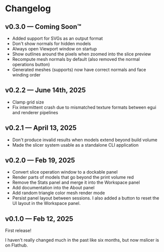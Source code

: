 # Changelog

## v0.3.0 &mdash; Coming Soon™

- Added support for SVGs as an output format
- Don't show normals for hidden models
- Always open Viewport window on startup
- Show outlines around the pixels when zoomed into the slice preview
- Recompute mesh normals by default (also removed the normal operations button)
- Generated meshes (supports) now have correct normals and face winding order

## v0.2.2 &mdash; June 14th, 2025

- Clamp grid size
- Fix intermittent crash due to mismatched texture formats between egui and renderer pipelines

## v0.2.1 &mdash; April 13, 2025

- Don't produce invalid results when models extend beyond build volume
- Made the slicer system usable as a standalone CLI application

## v0.2.0 &mdash; Feb 19, 2025

- Convert slice operation window to a dockable panel
- Render parts of models that go beyond the print volume red
- Remove the Stats panel and merge it into the Workspace panel
- Add documentation into the About panel
- Add random triangle color mesh render mode
- Persist panel layout between sessions. I also added a button to reset the UI layout in the Workspace panel.

## v0.1.0 &mdash; Feb 12, 2025

First release!

I haven't really changed much in the past like six months, but now mslicer is on Flathub.
